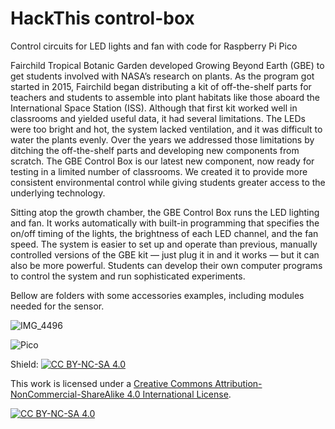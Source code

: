 # HackThis control-box
Control circuits for LED lights and fan with code for Raspberry Pi Pico

Fairchild Tropical Botanic Garden developed Growing Beyond Earth (GBE) to get students involved with NASA’s research on plants. As the program got started in 2015, Fairchild began distributing a kit of off-the-shelf parts for teachers and students to assemble into plant habitats like those aboard the International Space Station (ISS). Although that first kit worked well in classrooms and yielded useful data, it had several limitations. The LEDs were too bright and hot, the system lacked ventilation, and it was difficult to water the plants evenly. Over the years we addressed those limitations by ditching the off-the-shelf parts and developing new components from scratch. The GBE Control Box is our latest new component, now ready for testing in a limited number of classrooms. We created it to provide more consistent environmental control while giving students greater access to the underlying technology.

Sitting atop the growth chamber, the GBE Control Box runs the LED lighting and fan. It works automatically with built-in programming that specifies the on/off timing of the lights, the brightness of each LED channel, and the fan speed. The system is easier to set up and operate than previous, manually controlled versions of the GBE kit — just plug it in and it works — but it can also be more powerful. Students can develop their own computer programs to control the system and run sophisticated experiments. 

Bellow are folders with some accessories examples, including modules needed for the sensor. 




![IMG_4496](https://user-images.githubusercontent.com/1426877/137814524-72699569-9abe-4a59-abe7-4285aa2033f9.jpeg)

![Pico](https://user-images.githubusercontent.com/1426877/134377016-ab970d6b-3738-4b69-ad7e-c381f620e1c7.png)


Shield: [![CC BY-NC-SA 4.0][cc-by-nc-sa-shield]][cc-by-nc-sa]

This work is licensed under a
[Creative Commons Attribution-NonCommercial-ShareAlike 4.0 International License][cc-by-nc-sa].

[![CC BY-NC-SA 4.0][cc-by-nc-sa-image]][cc-by-nc-sa]

[cc-by-nc-sa]: http://creativecommons.org/licenses/by-nc-sa/4.0/
[cc-by-nc-sa-image]: https://licensebuttons.net/l/by-nc-sa/4.0/88x31.png
[cc-by-nc-sa-shield]: https://img.shields.io/badge/License-CC%20BY--NC--SA%204.0-lightgrey.svg
